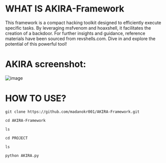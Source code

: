 # WHAT IS AKIRA-Framework
This framework is a compact hacking toolkit designed to efficiently execute specific tasks. By leveraging msfvenom and hoaxshell, it facilitates the creation of a backdoor. For further insights and guidance, reference materials have been sourced from revshells.com. Dive in and explore the potential of this powerful tool!

# AKIRA screenshot:
![image](https://github.com/user-attachments/assets/4e448b7c-95fa-4a12-9c47-cd24653d8932)

# HOW TO USE?
```
git clone https://github.com/madanokr001/AKIRA-Framework.git
```
```
cd AKIRA-Framework
```
```
ls
```
```
cd PROJECT
```
```
ls
```
```
python AKIRA.py
```

